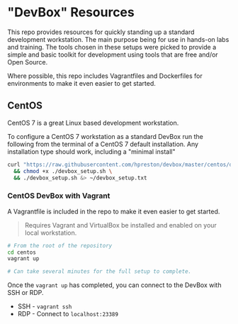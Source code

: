 # "DevBox" Resources 
This repo provides resources for quickly standing up a standard development workstation.  The main purpose being for use in hands-on labs and training.  The tools chosen in these setups were picked to provide a simple and basic toolkit for development using tools that are free and/or Open Source.  

Where possible, this repo includes Vagrantfiles and Dockerfiles for environments to make it even easier to get started.  

## CentOS

CentOS 7 is a great Linux based development workstation.  

To configure a CentOS 7 workstation as a standard DevBox run the following from the terminal of a CentOS 7 default installation.  Any installation type should work, including a "minimal install"

```bash
curl "https://raw.githubusercontent.com/hpreston/devbox/master/centos/devbox_setup.sh" -o "devbox_setup.sh" \
  && chmod +x ./devbox_setup.sh \
  && ./devbox_setup.sh &> ~/devbox_setup.txt
```

### CentOS DevBox with Vagrant

A Vagrantfile is included in the repo to make it even easier to get started.  

> Requires Vagrant and VirtualBox be installed and enabled on your local workstation. 

```bash
# From the root of the repository 
cd centos 
vagrant up 

# Can take several minutes for the full setup to complete. 
``` 

Once the `vagrant up` has completed, you can connect to the DevBox with SSH or RDP.  

* SSH - `vagrant ssh` 
* RDP - Connect to `localhost:23389`

<!--
Currently problems with Dockerized DevBox on Mac due to systemctl issues 

Info: 
- https://access.redhat.com/solutions/2190931
- https://github.com/moby/moby/issues/30723
- https://serverfault.com/questions/824975/failed-to-get-d-bus-connection-operation-not-permitted
- https://hub.docker.com/r/centos/systemd/

### CentOS DevBox with Docker

The CentOS DevBox is also supported as a Docker Container.  You can run a pre-built instance of the container using the following command.  

```bash
docker run -ti \
    --privileged \
    -e "container=docker" \
    --stop-signal=SIGRTMIN+3 \
    --cap-add=SYS_ADMIN \
    --security-opt=seccomp:unconfined \
    -v /sys/fs/cgroup:/sys/fs/cgroup:ro \
    -p 30022:22 \
    -p 33389:3389 \
    hpreston/devbox:latest \
    /sbin/init
```

```bash
docker run -ti \
    -e "container=docker" \
    --privileged \
    -v /sys/fs/cgroup:/sys/fs/cgroup:ro \
    -p 30022:22 \
    -p 33389:3389 \
    hpreston/devbox:latest \
    /sbin/init
```

docker run -it --privileged --cap-add SYS_ADMIN --security-opt seccomp:unconfined --name httpd -v /sys/fs/cgroup:/sys/fs/cgroup:ro -p 80:80 centos/systemd


docker run -d -e=container=docker --stop-signal=SIGRTMIN+3 --cap-add=SYS_ADMIN --security-opt=seccomp:unconfined -v /sys/fs/cgroup:/sys/fs/cgroup:ro centos:7 /sbin/init

If you'd prefer to build your own, the Dockerfile is included as well.  

```bash
# From the repository 
cd centos 
docker build -t devbox:latest .

# Once complete (it will take several minutes)
docker run -ti \
    -v /sys/fs/cgroup:/sys/fs/cgroup:ro \
    -p 22:30022 \
    -p 3389:33389 \
    devbox:latest 
```

Once running, you will be connected to the terminal of the container.  You can also connect with RDP.  

* RDP - Connect to `localhost:33389`-->